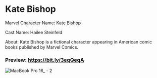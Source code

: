 # Kate Bishop

Marvel Character Name: Kate Bishop

Cast Name: Hailee Steinfeld

About: Kate Bishop is a fictional character appearing in American comic books published by Marvel Comics.

### Preview: https://bit.ly/3eqQeqA
![MacBook Pro 16_ - 2](https://user-images.githubusercontent.com/57044551/188856944-198863d0-a3dd-4fbb-af0f-c018469d34bf.png)
